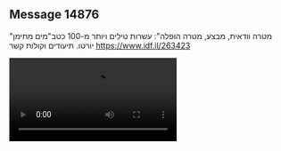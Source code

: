 ## Message 14876

"מטרה וודאית, מבצע, מטרה הופלה":
עשרות טילים ויותר מ-100 כטב"מים מתימן יורטו. תיעודים וקולות קשר
https://www.idf.il/263423

![Video](https://data.iron-swords.co.il/2025/January/09/https://data.iron-swords.co.il/2025/January/09/14876/14876_media.mp4)
